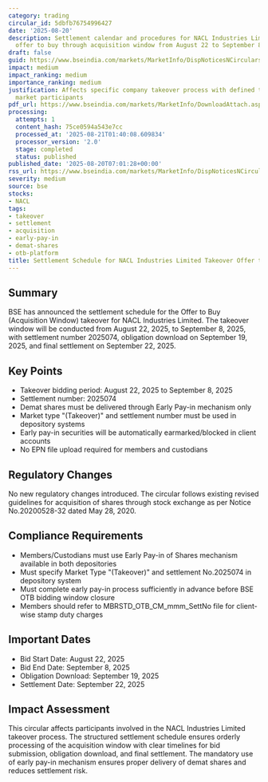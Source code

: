 ```yaml
---
category: trading
circular_id: 5dbfb76754996427
date: '2025-08-20'
description: Settlement calendar and procedures for NACL Industries Limited takeover
  offer to buy through acquisition window from August 22 to September 8, 2025.
draft: false
guid: https://www.bseindia.com/markets/MarketInfo/DispNoticesNCirculars.aspx?Noticeid={FFB23AD3-59D7-4670-91F4-5563EAA1F58B}&noticeno=20250820-5&dt=08/20/2025&icount=5&totcount=60&flag=0
impact: medium
impact_ranking: medium
importance_ranking: medium
justification: Affects specific company takeover process with defined timelines for
  market participants
pdf_url: https://www.bseindia.com/markets/MarketInfo/DownloadAttach.aspx?id=20250820-5&attachedId=
processing:
  attempts: 1
  content_hash: 75ce0594a543e7cc
  processed_at: '2025-08-21T01:40:08.609834'
  processor_version: '2.0'
  stage: completed
  status: published
published_date: '2025-08-20T07:01:28+00:00'
rss_url: https://www.bseindia.com/markets/MarketInfo/DispNoticesNCirculars.aspx?Noticeid={FFB23AD3-59D7-4670-91F4-5563EAA1F58B}&noticeno=20250820-5&dt=08/20/2025&icount=5&totcount=60&flag=0
severity: medium
source: bse
stocks:
- NACL
tags:
- takeover
- settlement
- acquisition
- early-pay-in
- demat-shares
- otb-platform
title: Settlement Schedule for NACL Industries Limited Takeover Offer to Buy
---
```


## Summary

BSE has announced the settlement schedule for the Offer to Buy (Acquisition Window) takeover for NACL Industries Limited. The takeover window will be conducted from August 22, 2025, to September 8, 2025, with settlement number 2025074, obligation download on September 19, 2025, and final settlement on September 22, 2025.

## Key Points

- Takeover bidding period: August 22, 2025 to September 8, 2025
- Settlement number: 2025074
- Demat shares must be delivered through Early Pay-in mechanism only
- Market type "(Takeover)" and settlement number must be used in depository systems
- Early pay-in securities will be automatically earmarked/blocked in client accounts
- No EPN file upload required for members and custodians

## Regulatory Changes

No new regulatory changes introduced. The circular follows existing revised guidelines for acquisition of shares through stock exchange as per Notice No.20200528-32 dated May 28, 2020.

## Compliance Requirements

- Members/Custodians must use Early Pay-in of Shares mechanism available in both depositories
- Must specify Market Type "(Takeover)" and settlement No.2025074 in depository system
- Must complete early pay-in process sufficiently in advance before BSE OTB bidding window closure
- Members should refer to MBRSTD_OTB_CM_mmm_SettNo file for client-wise stamp duty charges

## Important Dates

- Bid Start Date: August 22, 2025
- Bid End Date: September 8, 2025
- Obligation Download: September 19, 2025
- Settlement Date: September 22, 2025

## Impact Assessment

This circular affects participants involved in the NACL Industries Limited takeover process. The structured settlement schedule ensures orderly processing of the acquisition window with clear timelines for bid submission, obligation download, and final settlement. The mandatory use of early pay-in mechanism ensures proper delivery of demat shares and reduces settlement risk.